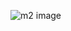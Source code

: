 
![m2 image](https://user-images.githubusercontent.com/71341236/157167635-75d19d23-1571-48f7-a5d9-dec5c1cff070.PNG)
